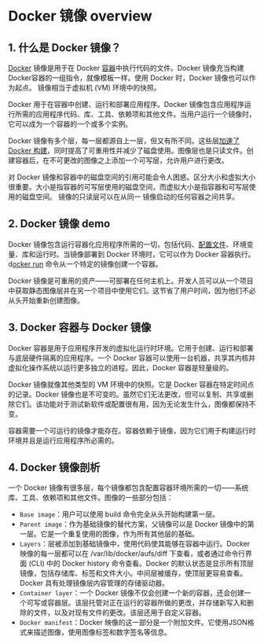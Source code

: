 #  Docker 镜像 overview

## 1. 什么是 Docker 镜像？
[Docker](https://www.techtarget.com/searchitoperations/definition/Docker) 镜像是用于在 Docker [容器](https://www.techtarget.com/searchitoperations/definition/container-containerization-or-container-based-virtualization)中执行代码的文件。Docker  镜像充当构建 Docker容器的一组指令，就像模板一样。使用 Docker 时，Docker 镜像也可以作为起点。 镜像相当于虚拟机 (VM) 环境中的快照。

Docker 用于在容器中创建、运行和部署应用程序。Docker  镜像包含应用程序运行所需的应用程序代码、库、工具、依赖项和其他文件。当用户运行一个镜像时，它可以成为一个容器的一个或多个实例。

Docker 镜像有多个层，每一层都源自上一层，但又有所不同。这些层[加速了 Docker 构建](https://www.techtarget.com/searchitoperations/tip/Optimize-Docker-images-for-improved-efficiency-and-security)，同时提高了可重用性并减少了磁盘使用。图像层也是只读文件。创建容器后，在不可更改的图像之上添加一个可写层，允许用户进行更改。

对 Docker  镜像和容器中的磁盘空间的引用可能会令人困惑。区分大小和虚拟大小很重要。大小是指容器的可写层使用的磁盘空间，而虚拟大小是指容器和可写层使用的磁盘空间。 镜像的只读层可以在从同一 镜像启动的任何容器之间共享。

## 2. Docker 镜像 demo
Docker 镜像包含运行容器化应用程序所需的一切，包括代码、[配置文件](https://www.techtarget.com/searchitoperations/definition/configuration-file)、环境变量、库和运行时。当镜像部署到 Docker 环境时，它可以作为 Docker 容器执行。d[ocker run](https://www.theserverside.com/blog/Coffee-Talk-Java-News-Stories-and-Opinions/Docker-run-vs-docker-compose-Whats-the-difference?_ga=2.17602992.885136467.1657029399-900056396.1656003084&_gl=1*9khqu9*_ga*OTAwMDU2Mzk2LjE2NTYwMDMwODQ.*_ga_TQKE4GS5P9*MTY1NzAzMTY3My4zLjEuMTY1NzAzMTc3My4w) 命令从一个特定的镜像创建一个容器。

Docker 镜像是可重用的资产——可部署在任何主机上。开发人员可以从一个项目中获取静态图像层并在另一个项目中使用它们。这节省了用户时间，因为他们不必从头开始重新创建图像。

## 3. Docker 容器与 Docker 镜像
Docker 容器是用于应用程序开发的虚拟化运行时环境。它用于创建、运行和部署与底层硬件隔离的应用程序。一个 Docker 容器可以使用一台机器，共享其内核并虚拟化操作系统以运行更多独立的进程。因此，Docker 容器是轻量级的。

Docker  镜像就像其他类型的 VM 环境中的快照。它是 Docker 容器在特定时间点的记录。Docker 镜像也是不可变的。虽然它们无法更改，但可以复制、共享或删除它们。该功能对于测试新软件或配置很有用，因为无论发生什么，图像都保持不变。

容器需要一个可运行的镜像才能存在。容器依赖于镜像，因为它们用于构建运行时环境并且是运行应用程序所必需的。

##  4. Docker 镜像剖析
一个 Docker 镜像有很多层，每个镜像都包含配置容器环境所需的一切——系统库、工具、依赖项和其他文件。图像的一些部分包括：

 - `Base image`：用户可以使用 build 命令完全从头开始构建第一层。
 - `Parent image`：作为基础镜像的替代方案，父镜像可以是 Docker 镜像中的第一层。它是一个重复使用的图像，作为所有其他层的基础。
 - `Layers`：层被添加到基础镜像中，使用代码使其能够在容器中运行。Docker 映像的每一层都可以在 /var/lib/docker/aufs/diff 下查看，或者通过命令行界面 (CLI) 中的 Docker history
   命令查看。Docker 的默认状态是显示所有顶层镜像，包括存储库、标签和文件大小。中间层被缓存，使顶层更容易查看。Docker 具有处理镜像层内容管理的存储驱动器。
 - `Container layer`：一个 Docker 镜像不仅会创建一个新的容器，还会创建一个可写或容器层。该层托管对正在运行的容器所做的更改，并存储新写入和删除的文件，以及对现有文件的更改。该层还用于自定义容器。
 - `Docker manifest`：Docker 映像的这一部分是一个附加文件。它使用JSON格式来描述图像，使用图像标签和数字签名等信息。
